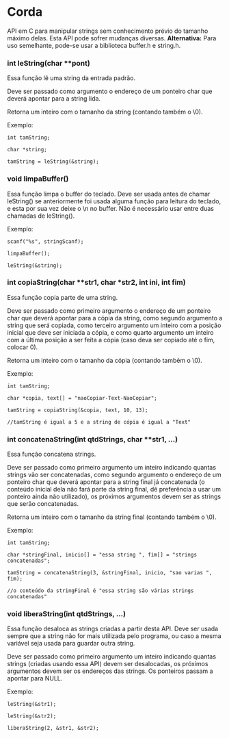 # Corda
API em C para manipular strings sem conhecimento prévio do tamanho máximo delas. Esta API pode sofrer mudanças diversas. **Alternativa:** Para uso semelhante, pode-se usar a biblioteca buffer.h e string.h.

### int leString(char **pont)
Essa função lê uma string da entrada padrão.

Deve ser passado como argumento o endereço de um ponteiro char que deverá apontar para a string lida.

Retorna um inteiro com o tamanho da string (contando também o \0).

Exemplo:

`int tamString;`

`char *string;`

`tamString = leString(&string);`

### void limpaBuffer()
Essa função limpa o buffer do teclado. Deve ser usada antes de chamar leString() se anteriormente foi usada alguma função para leitura do teclado, e esta por sua vez deixe o \n no buffer. Não é necessário usar entre duas chamadas de leString().

Exemplo:

`scanf("%s", stringScanf);`

`limpaBuffer();`

`leString(&string);`

### int copiaString(char **str1, char *str2, int ini, int fim)
Essa função copia parte de uma string.

Deve ser passado como primeiro argumento o endereço de um ponteiro char que deverá apontar para a cópia da string, como segundo argumento a string que será copiada, como terceiro argumento um inteiro com a posição inicial que deve ser iniciada a cópia, e como quarto argumento um inteiro com a última posição a ser feita a cópia (caso deva ser copiado até o fim, colocar 0).

Retorna um inteiro com o tamanho da cópia (contando também o \0).

Exemplo:

`int tamString;`

`char *copia, text[] = "naoCopiar-Text-NaoCopiar";`

`tamString = copiaString(&copia, text, 10, 13);`

`//tamString é igual a 5 e a string de cópia é igual a "Text"`

### int concatenaString(int qtdStrings, char **str1, ...)
Essa função concatena strings.

Deve ser passado como primeiro argumento um inteiro indicando quantas strings vão ser concatenadas, como segundo argumento o endereço de um ponteiro char que deverá apontar para a string final já concatenada (o conteúdo inicial dela não fará parte da string final, dê preferência a usar um ponteiro ainda não utilizado), os próximos argumentos devem ser as strings que serão concatenadas.

Retorna um inteiro com o tamanho da string final (contando também o \0).

Exemplo:

`int tamString;`

`char *stringFinal, inicio[] = "essa string ", fim[] = "strings concatenadas";`

`tamString = concatenaString(3, &stringFinal, inicio, "sao varias ", fim);`

`//o conteúdo da stringFinal é "essa string são várias strings concatenadas"`

### void liberaString(int qtdStrings, ...)
Essa função desaloca as strings criadas a partir desta API. Deve ser usada sempre que a string não for mais utilizada pelo programa, ou caso a mesma variável seja usada para guardar outra string.

Deve ser passado como primeiro argumento um inteiro indicando quantas strings (criadas usando essa API) devem ser desalocadas, os próximos argumentos devem ser os endereços das strings. Os ponteiros passam a apontar para NULL.

Exemplo:

`leString(&str1);`

`leString(&str2);`

`liberaString(2, &str1, &str2);`
